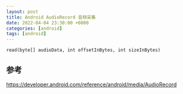 ```yaml
---
layout: post
title: Android AudioRecord 音频采集
date: 2022-04-04 23:30:00 +0800
categories: [android]
tags: [android]
---
```

`read(byte[] audioData, int offsetInBytes, int sizeInBytes)`
## 参考
https://developer.android.com/reference/android/media/AudioRecord